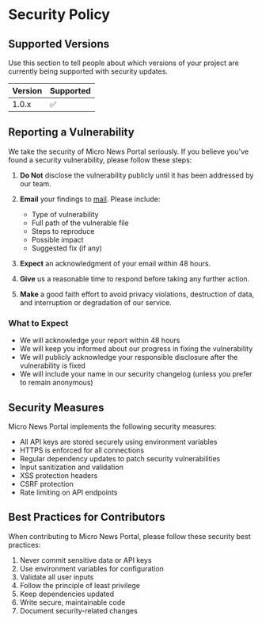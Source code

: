 # Security Policy

## Supported Versions

Use this section to tell people about which versions of your project are currently being supported with security updates.

| Version | Supported          |
| ------- | ------------------ |
| 1.0.x   | :white_check_mark: |

## Reporting a Vulnerability

We take the security of Micro News Portal seriously. If you believe you've found a security vulnerability, please follow these steps:

1. **Do Not** disclose the vulnerability publicly until it has been addressed by our team.

2. **Email** your findings to [mail](mailto:mail@harikrishnanair.com). Please include:
   - Type of vulnerability
   - Full path of the vulnerable file
   - Steps to reproduce
   - Possible impact
   - Suggested fix (if any)

3. **Expect** an acknowledgment of your email within 48 hours.

4. **Give** us a reasonable time to respond before taking any further action.

5. **Make** a good faith effort to avoid privacy violations, destruction of data, and interruption or degradation of our service.

### What to Expect

- We will acknowledge your report within 48 hours
- We will keep you informed about our progress in fixing the vulnerability
- We will publicly acknowledge your responsible disclosure after the vulnerability is fixed
- We will include your name in our security changelog (unless you prefer to remain anonymous)

## Security Measures

Micro News Portal implements the following security measures:

- All API keys are stored securely using environment variables
- HTTPS is enforced for all connections
- Regular dependency updates to patch security vulnerabilities
- Input sanitization and validation
- XSS protection headers
- CSRF protection
- Rate limiting on API endpoints

## Best Practices for Contributors

When contributing to Micro News Portal, please follow these security best practices:

1. Never commit sensitive data or API keys
2. Use environment variables for configuration
3. Validate all user inputs
4. Follow the principle of least privilege
5. Keep dependencies updated
6. Write secure, maintainable code
7. Document security-related changes 